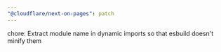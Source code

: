 ```yaml
---
"@cloudflare/next-on-pages": patch
---
```


chore: Extract module name in dynamic imports so that esbuild doesn't minify them

